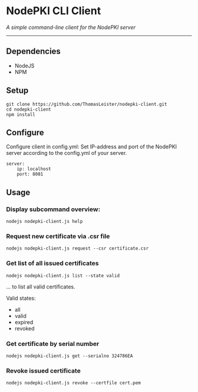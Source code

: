 # NodePKI CLI Client

*A simple command-line client for the NodePKI server*

---

## Dependencies

* NodeJS
* NPM


## Setup

```
git clone https://github.com/ThomasLeister/nodepki-client.git
cd nodepki-client
npm install
```

## Configure

Configure client in config.yml: Set IP-address and port of the NodePKI server according to the config.yml of your server.

```
server:
    ip: localhost
    port: 8081

```

## Usage

### Display subcommand overview:

```
nodejs nodepki-client.js help
```

### Request new certificate via .csr file

```
nodejs nodepki-client.js request --csr certificate.csr
```

### Get list of all issued certificates

```
nodejs nodepki-client.js list --state valid
```
... to list all valid certificates.

Valid states:
* all
* valid
* expired
* revoked


### Get certificate by serial number

```
nodejs nodepki-client.js get --serialno 324786EA
```


### Revoke issued certificate

```
nodejs nodepki-client.js revoke --certfile cert.pem
```
